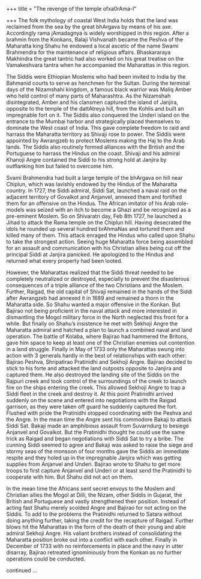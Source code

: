 +++
title = "The revenge of the temple ofxa0rAma-I"

+++
The folk mythology of coastal West India holds that the land was
reclaimed from the sea by the great bhArgava by means of his axe.
Accordingly rama jAmadagnya is widely worshipped in this region. After a
brahmin from the Konkans, Balaji Vishvanath became the Peshva of the
Maharatta king Shahu he endowed a local ascetic of the name Swami
Brahmendra for the maintenance of religious affairs. Bhaskararaya
Makhindra the great tantric had also worked on his great treatise on the
Vamakeshvara tantra when he accompanied the Maharattas in this region.

The Siddis were Ethiopian Moslems who had been invited to India by the
Bahmanid courts to serve as henchmen for the Sultan. During the terminal
days of the Nizamshahi kingdom, a famous black warrior was Maliq Amber
who held control of many parts of Maharashtra. As the Nizamshah
disintegrated, Amber and his clansmen captured the island of Janjira,
opposite to the temple of the dattAtreya hill, from the Kohlis and built
an impregnable fort on it. The Siddis also conquered the Underi island
on the entrance to the Mumbai harbor and strategically placed themselves
to dominate the West coast of India. This gave complete freedom to raid
and harrass the Maharatta territory as Shivaji rose to power. The Siddis
were appointed by Awrangzeb to protect Moslems making the Haj to the
Arab lands. The Siddis also routinely formed alliances with the British
and the Portuguese to harrass the Hindus on the coast. Shivaji and his
admiral Khanoji Angre contained the Siddi to his strong hold at Janjira
by outflanking him but failed to overcome him.

Svami Brahmendra had built a large temple of the bhArgava on hill near
Chiplun, which was lavishly endowed by the Hindus of the Maharatta
country. In 1727, the Siddi admiral, Siddi Sat, launched a naval raid on
the adjacent territory of Govalkot and Anjanvel, annexed them and
fortified them for an offensive on the Hindus. The African imitator of
his Arab role-models was seized with an itch to become a Ghazi and be
recognized as a pre-eminent Moslem. So on Shivaratri day, Feb 8th 1727,
he launched a Jihad to attack the Rama temple on the Chiplun hill.
Having desecrated the idols he rounded up several hundred brAhmaNas and
tortured them and killed many of them. This attack enraged the Hindus
who called upon Shahu to take the strongest action. Seeing huge
Maharatta force being assembled for an assault and communication with
his Christian allies being cut off the principal Siddi at Janjira
panicked. He apologized to the Hindus and returned what every property
had been looted.

However, the Maharattas realized that the Siddi threat needed to be
completely neutralized or destroyed, especially to prevent the
disasterous consequences of a triple alliance of the two Christians and
the Moslem. Further, Raigad, the old capital of Shivaji remained in the
hands of the Siddi after Awrangzeb had annexed it in 1689 and remained a
thorn in the Maharatta side. So Shahu wanted a major offensive in the
Konkan. But Bajirao not being proficient in the naval attack and more
interested in dismantling the Mogol military force in the North
neglected this front for a while. But finally on Shahu’s insistence he
met with Sekhoji Angre the Maharatta admiral and hatched a plan to
launch a combined naval and land operation. The battle of Kolaba, where
Bajirao had hammered the Britons, gave him space to keep at least one of
the Christian enemies out contention in a land struggle. Finally in May
of 1733 only the Maharattas swung into action with 3 generals hardly in
the best of relationships with each other: Bajirao Peshva, Shripatirao
Pratinidhi and Sekhoji Angre. Bajirao decided to stick to his forte and
attacked the land outposts opposite to Janjira and captured them. He
also destroyed the landing site of the Siddis on the Rajpuri creek and
took control of the surroundings of the creek to launch fire on the
ships entering the creek. This allowed Sekhoji Angre to trap a Siddi
fleet in the creek and destroy it. At this point Pratinidhi arrived
suddenly on the scene and entered into negotiations with the Raigad
garrison, as they were taken off guard he suddenly captured the fort.
Flushed with pride the Pratinidhi stopped coordinating with the Peshva
and the Angre. In the mean time the Angre sent his commodore Bakaji to
attack Siddi Sat. Bakaji made an amphibious assault from Suvarndurg to
besiege Anjanvel and Govalkot. But the Pratinidhi thought he could use
the same trick as Raigad and began negotiations with Siddi Sat to try a
bribe. The cunning Siddi seemed to agree and Bakaji was asked to raise
the siege and stormy seas of the monsoon of four months gave the Siddis
an immediate respite and they holed up in the impregnable Janjira which
was getting supplies from Anjanvel and Underi. Bajirao wrote to Shahu to
get more troops to first capture Anjanvel and Underi or at least send
the Pratinidhi to cooperate with him. But Shahu did not act on them.

In the mean time the Africans sent secret envoys to the Moslem and
Christian allies the Mogol at Dilli, the Nizam, other Siddis in Gujarat,
the British and Portuguese and vastly strengthened their position.
Instead of acting fast Shahu merely scolded Angre and Bajirao for not
acting on the Siddis. To add to the problems the Pratinidhi returned to
Satara without doing anything further, taking the credit for the
recapture of Raigad. Further blows hit the Maharattas in the form of the
death of their young and able admiral Sekhoji Angre. His valiant
brothers instead of consolidating the Maharatta position broke out into
a conflict with each other. Finally in December of 1733 with no
reinforcements in place and the navy in utter disarray, Bajirao
retreated ignominiously from the Konkan as no further operations could
be conducted.

continued …
